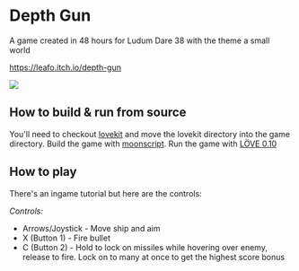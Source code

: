 
# Depth Gun

A game created in 48 hours for Ludum Dare 38 with the theme a small world

<https://leafo.itch.io/depth-gun>

![](https://img.itch.zone/aW1hZ2UvMTM2NzI2LzYyOTU1OS5naWY=/x150/x0%2Bu0R.gif)

## How to build & run from source

You'll need to checkout [lovekit](https://github.com/leafo/lovekit) and move
the lovekit directory into the game directory. Build the game with
[moonscript](https://moonscript.org). Run the game with [LÖVE
0.10](https://love2d.org/)

## How to play

There's an ingame tutorial but here are the controls:

*Controls:*

* Arrows/Joystick - Move ship and aim
* X (Button 1) - Fire bullet
* C (Button 2) - Hold to lock on missiles while hovering over enemy, release to fire. Lock on to many at once to get the highest score bonus

